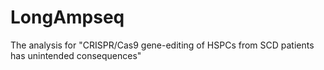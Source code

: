 # LongAmpseq
The analysis for "CRISPR/Cas9 gene-editing of HSPCs from SCD patients has unintended consequences"
